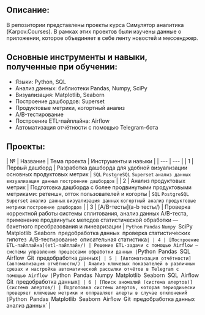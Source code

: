 ## Описание:

В репозитории представлены проекты курса Симулятор аналитика (Karpov.Courses). В рамках этих проектов были изучены данные о приложении, которое объединяет в себе ленту новостей и мессенджер.

## Основные инструменты и навыки, полученные при обучении:

- Языки: Python, SQL
- Анализ данных: библиотеки Pandas, Numpy, SciPy
- Визуализация: Matplotlib, Seaborn
- Построение дашбордов: Superset
- Продуктовые метрики, когортный анализ
- A/B-тестирование
- Построение ETL-пайплайна: Airflow
- Автоматизация отчётности с помощью Telegram-бота

## Проекты:


| № | Название | Тема проекта | Инструменты и навыки |
| --- | --- |
| 1 |  Первый дашборд | Разработка дашборда для удобной визуализации основных продуктовых метрик | `SQL` `PostgreSQL` `Superset` `анализ данных` `визуализация данных` `построение дашбордов` |
| 2 | Анализ продуктовых метрик | Подготовка дашборда с более продвинутыми продуктовыми метриками: ретеншн, отток пользователей и когорты | `SQL` `PostgreSQL` `Superset` `анализ данных` `визуализация данных` `когортный анализ` `продуктовые метрики` `построение дашбордов` |
| 3 | [A/B-тесты](a-b тесты/) | Проверка корректной работы системы сплитования, анализ данных A/B-теста, применение продвинутых методов статистической обработки — бакетного преобразования и линеаризации | `Python` `Pandas` `Numpy `SciPy` `Matplotlib` `Seaborn` `предобработка данных` `проверка статистических гипотез` `A/B-тестирование` `описательная статистика` |
| 4 | [Построение ETL-пайплайна](etl-пайплайн/) | Решение ETL-задачи с помощью Airflow — системы управления процессами обработки данных | `Python` `Pandas` `SQL` `Airflow` `Git` `предобработка данных` |
| 5 | [Автоматизация отчётности](автоматизация отчётности/) | Анализ ключевых показателей в различных срезах и настройка автоматической рассылки отчётов в Telegram с помощью Airflow | `Python` `Pandas` `Numpy` `Matplotlib` `Seaborn` `SQL` `Airflow` `Git` `предобработка данных` |
| 6 | [Поиск аномалий (система алертов)](система алертов/) | Подготовка системы алертов, которая периодически проверяет ключевые метрики и отправляет алерты в случае отклонений | `Python` `Pandas` `Matplotlib` `Seaborn` `Airflow` `Git` `предобработка данных` `анализ данных` |
